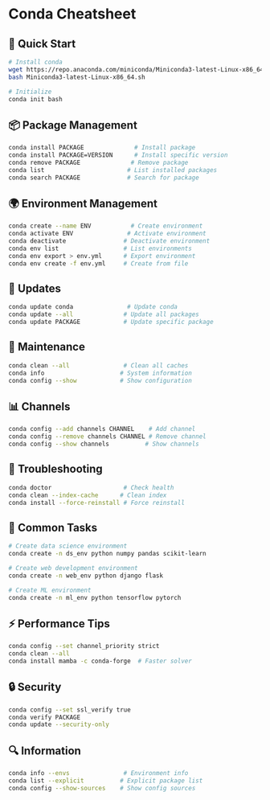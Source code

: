 # Conda Cheatsheet

## 🚀 Quick Start
```bash
# Install conda
wget https://repo.anaconda.com/miniconda/Miniconda3-latest-Linux-x86_64.sh
bash Miniconda3-latest-Linux-x86_64.sh

# Initialize
conda init bash
```

## 📦 Package Management
```bash
conda install PACKAGE              # Install package
conda install PACKAGE=VERSION      # Install specific version
conda remove PACKAGE              # Remove package
conda list                       # List installed packages
conda search PACKAGE             # Search for package
```

## 🌍 Environment Management
```bash
conda create --name ENV           # Create environment
conda activate ENV               # Activate environment
conda deactivate                # Deactivate environment
conda env list                  # List environments
conda env export > env.yml      # Export environment
conda env create -f env.yml     # Create from file
```

## 🔄 Updates
```bash
conda update conda               # Update conda
conda update --all              # Update all packages
conda update PACKAGE            # Update specific package
```

## 🧹 Maintenance
```bash
conda clean --all               # Clean all caches
conda info                     # System information
conda config --show            # Show configuration
```

## 📊 Channels
```bash
conda config --add channels CHANNEL    # Add channel
conda config --remove channels CHANNEL # Remove channel
conda config --show channels          # Show channels
```

## 🔧 Troubleshooting
```bash
conda doctor                    # Check health
conda clean --index-cache      # Clean index
conda install --force-reinstall # Force reinstall
```

## 🎯 Common Tasks
```bash
# Create data science environment
conda create -n ds_env python numpy pandas scikit-learn

# Create web development environment
conda create -n web_env python django flask

# Create ML environment
conda create -n ml_env python tensorflow pytorch
```

## ⚡ Performance Tips
```bash
conda config --set channel_priority strict
conda clean --all
conda install mamba -c conda-forge  # Faster solver
```

## 🔒 Security
```bash
conda config --set ssl_verify true
conda verify PACKAGE
conda update --security-only
```

## 🔍 Information
```bash
conda info --envs               # Environment info
conda list --explicit          # Explicit package list
conda config --show-sources    # Show config sources
```